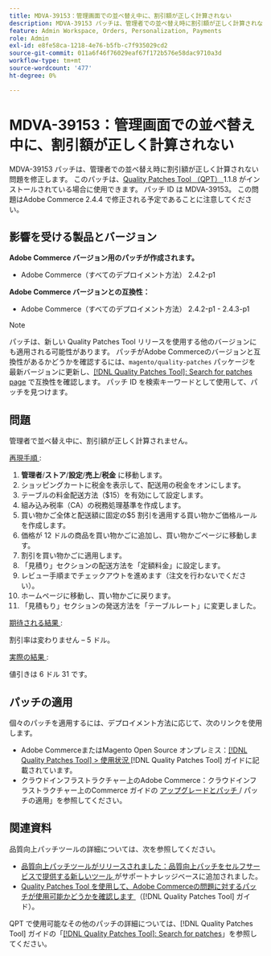 ```yaml
---
title: MDVA-39153：管理画面での並べ替え中に、割引額が正しく計算されない
description: MDVA-39153 パッチは、管理者での並べ替え時に割引額が正しく計算されない問題を修正します。 このパッチは、[Quality Patches Tool （QPT） ] （https://experienceleague.adobe.com/ja/docs/commerce-operations/tools/quality-patches-tool/quality-patches-tool-to-self-serve-quality-patches） 1.1.8 がインストールされている場合に利用できます。 パッチ ID は MDVA-39153。 この問題はAdobe Commerce 2.4.4 で修正される予定であることに注意してください。
feature: Admin Workspace, Orders, Personalization, Payments
role: Admin
exl-id: e8fe58ca-1218-4e76-b5fb-c7f935029cd2
source-git-commit: 011a6f46f76029eaf67f172b576e58dac9710a3d
workflow-type: tm+mt
source-wordcount: '477'
ht-degree: 0%

---
```


# MDVA-39153：管理画面での並べ替え中に、割引額が正しく計算されない

MDVA-39153 パッチは、管理者での並べ替え時に割引額が正しく計算されない問題を修正します。 このパッチは、[Quality Patches Tool （QPT） ](https://experienceleague.adobe.com/ja/docs/commerce-operations/tools/quality-patches-tool/quality-patches-tool-to-self-serve-quality-patches)1.1.8 がインストールされている場合に使用できます。 パッチ ID は MDVA-39153。 この問題はAdobe Commerce 2.4.4 で修正される予定であることに注意してください。

## 影響を受ける製品とバージョン

**Adobe Commerce バージョン用のパッチが作成されます。**

* Adobe Commerce（すべてのデプロイメント方法） 2.4.2-p1

**Adobe Commerce バージョンとの互換性：**

* Adobe Commerce（すべてのデプロイメント方法） 2.4.2-p1 - 2.4.3-p1

>[!NOTE]
>
>パッチは、新しい Quality Patches Tool リリースを使用する他のバージョンにも適用される可能性があります。 パッチがAdobe Commerceのバージョンと互換性があるかどうかを確認するには、`magento/quality-patches` パッケージを最新バージョンに更新し、[[!DNL Quality Patches Tool]: Search for patches page](https://experienceleague.adobe.com/ja/docs/commerce-operations/tools/quality-patches-tool/quality-patches-tool-to-self-serve-quality-patches) で互換性を確認します。 パッチ ID を検索キーワードとして使用して、パッチを見つけます。

## 問題

管理者で並べ替え中に、割引額が正しく計算されません。

<u> 再現手順 </u>:

1. **管理者**/**ストア**/**設定**/**売上**/**税金** に移動します。
1. ショッピングカートに税金を表示して、配送用の税金をオンにします。
1. テーブルの料金配送方法（$15）を有効にして設定します。
1. 組み込み税率（CA）の税務処理基準を作成します。
1. 買い物かご全体と配送額に固定の$5 割引を適用する買い物かご価格ルールを作成します。
1. 価格が 12 ドルの商品を買い物かごに追加し、買い物かごページに移動します。
1. 割引を買い物かごに適用します。
1. 「見積り」セクションの配送方法を「定額料金」に設定します。
1. レビュー手順までチェックアウトを進めます（注文を行わないでください）。
1. ホームページに移動し、買い物かごに戻ります。
1. 「見積もり」セクションの発送方法を「テーブルレート」に変更しました。

<u> 期待される結果 </u>:

割引率は変わりません – 5 ドル。

<u> 実際の結果 </u>:

値引きは 6 ドル 31 です。

## パッチの適用

個々のパッチを適用するには、デプロイメント方法に応じて、次のリンクを使用します。

* Adobe CommerceまたはMagento Open Source オンプレミス：[[!DNL Quality Patches Tool] > 使用状況 ](/help/tools/quality-patches-tool/usage.md) [!DNL Quality Patches Tool] ガイドに記載されています。
* クラウドインフラストラクチャー上のAdobe Commerce：クラウドインフラストラクチャー上のCommerce ガイドの [ アップグレードとパッチ ](https://experienceleague.adobe.com/docs/commerce-cloud-service/user-guide/develop/upgrade/apply-patches.html?lang=ja)/ パッチの適用」を参照してください。

## 関連資料

品質向上パッチツールの詳細については、次を参照してください。

* [ 品質向上パッチツールがリリースされました：品質向上パッチをセルフサービスで提供する新しいツール ](https://experienceleague.adobe.com/ja/docs/commerce-operations/tools/quality-patches-tool/quality-patches-tool-to-self-serve-quality-patches) がサポートナレッジベースに追加されました。
* [Quality Patches Tool を使用して、Adobe Commerceの問題に対するパッチが使用可能かどうかを確認します ](/help/tools/quality-patches-tool/patches-available-in-qpt/check-patch-for-magento-issue-with-magento-quality-patches.md) （[!DNL Quality Patches Tool] ガイド）。

QPT で使用可能なその他のパッチの詳細については、[!DNL Quality Patches Tool] ガイドの「[[!DNL Quality Patches Tool]: Search for patches](https://experienceleague.adobe.com/tools/commerce-quality-patches/index.html?lang=ja)」を参照してください。
